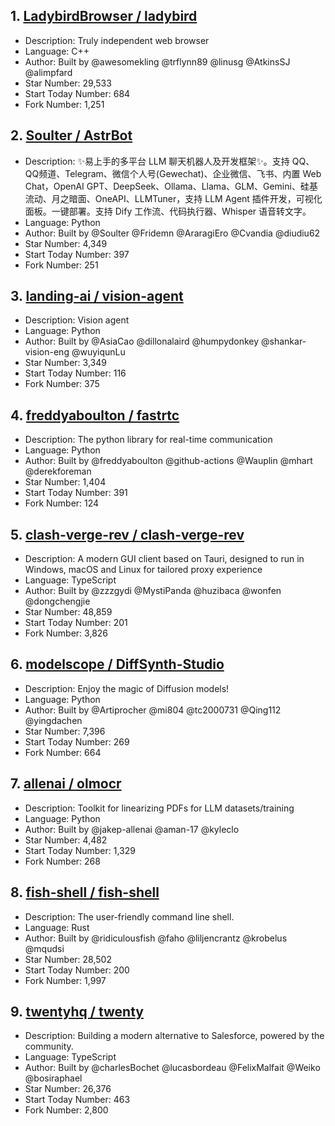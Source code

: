 ## 1. [LadybirdBrowser / ladybird](https://github.com/LadybirdBrowser/ladybird)
- Description: Truly independent web browser
- Language: C++
- Author: Built by @awesomekling @trflynn89 @linusg @AtkinsSJ @alimpfard       
- Star Number: 29,533
- Start Today Number: 684
- Fork Number: 1,251

## 2. [Soulter / AstrBot](https://github.com/Soulter/AstrBot)
- Description: ✨易上手的多平台 LLM 聊天机器人及开发框架✨。支持 QQ、QQ频道、Telegram、微信个人号(Gewechat)、企业微信、飞书、内置 Web Chat，OpenAI GPT、DeepSeek、Ollama、Llama、GLM、Gemini、硅基流动、月之暗面、OneAPI、LLMTuner，支持 LLM Agent 插件开发，可视化面板。一键部署。支持 Dify 工作流、代码执行器、Whisper 语音转文字。
- Language: Python
- Author: Built by @Soulter @Fridemn @AraragiEro @Cvandia @diudiu62
- Star Number: 4,349
- Start Today Number: 397
- Fork Number: 251

## 3. [landing-ai / vision-agent](https://github.com/landing-ai/vision-agent)
- Description: Vision agent
- Language: Python
- Author: Built by @AsiaCao @dillonalaird @humpydonkey @shankar-vision-eng @wuyiqunLu
- Star Number: 3,349
- Start Today Number: 116
- Fork Number: 375

## 4. [freddyaboulton / fastrtc](https://github.com/freddyaboulton/fastrtc)
- Description: The python library for real-time communication
- Language: Python
- Author: Built by @freddyaboulton @github-actions @Wauplin @mhart @derekforeman
- Star Number: 1,404
- Start Today Number: 391
- Fork Number: 124

## 5. [clash-verge-rev / clash-verge-rev](https://github.com/clash-verge-rev/clash-verge-rev)
- Description: A modern GUI client based on Tauri, designed to run in Windows, macOS and Linux for tailored proxy experience
- Language: TypeScript
- Author: Built by @zzzgydi @MystiPanda @huzibaca @wonfen @dongchengjie
- Star Number: 48,859
- Start Today Number: 201
- Fork Number: 3,826

## 6. [modelscope / DiffSynth-Studio](https://github.com/modelscope/DiffSynth-Studio)
- Description: Enjoy the magic of Diffusion models!
- Language: Python
- Author: Built by @Artiprocher @mi804 @tc2000731 @Qing112 @yingdachen
- Star Number: 7,396
- Start Today Number: 269
- Fork Number: 664

## 7. [allenai / olmocr](https://github.com/allenai/olmocr)
- Description: Toolkit for linearizing PDFs for LLM datasets/training
- Language: Python
- Author: Built by @jakep-allenai @aman-17 @kyleclo
- Star Number: 4,482
- Start Today Number: 1,329
- Fork Number: 268

## 8. [fish-shell / fish-shell](https://github.com/fish-shell/fish-shell)
- Description: The user-friendly command line shell.
- Language: Rust
- Author: Built by @ridiculousfish @faho @liljencrantz @krobelus @mqudsi
- Star Number: 28,502
- Start Today Number: 200
- Fork Number: 1,997

## 9. [twentyhq / twenty](https://github.com/twentyhq/twenty)
- Description: Building a modern alternative to Salesforce, powered by the community.
- Language: TypeScript
- Author: Built by @charlesBochet @lucasbordeau @FelixMalfait @Weiko @bosiraphael
- Star Number: 26,376
- Start Today Number: 463
- Fork Number: 2,800